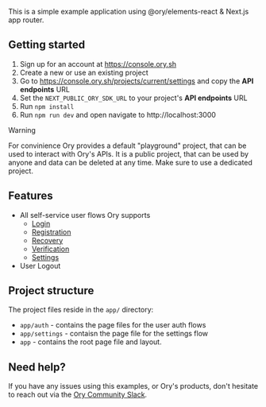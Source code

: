 This is a simple example application using @ory/elements-react & Next.js app
router.

## Getting started

1. Sign up for an account at https://console.ory.sh
2. Create a new or use an existing project
3. Go to https://console.ory.sh/projects/current/settings and copy the **API
   endpoints** URL
4. Set the `NEXT_PUBLIC_ORY_SDK_URL` to your project's **API endpoints** URL
5. Run `npm install`
6. Run `npm run dev` and open navigate to http://localhost:3000

<!-- prettier-ignore-start -->
> [!WARNING]
> For convinience Ory provides a default "playground" project, that
> can be used to interact with Ory's APIs. It is a public project, that can be
> used by anyone and data can be deleted at any time. Make sure to use a
> dedicated project.
<!-- prettier-ignore-end -->

## Features

- All self-service user flows Ory supports
  - [Login](http://localhost:3000/auth/login)
  - [Registration](http://localhost:3000/auth/registration)
  - [Recovery](http://localhost:3000/auth/recovery)
  - [Verification](http://localhost:3000/auth/verification)
  - [Settings](http://localhost:3000/settings)
- User Logout

## Project structure

The project files reside in the `app/` directory:

- `app/auth` - contains the page files for the user auth flows
- `app/settings` - contaisn the page file for the settings flow
- `app` - contains the root page file and layout.

## Need help?

If you have any issues using this examples, or Ory's products, don't hesitate to
reach out via the [Ory Community Slack](https://slack.ory.sh).
